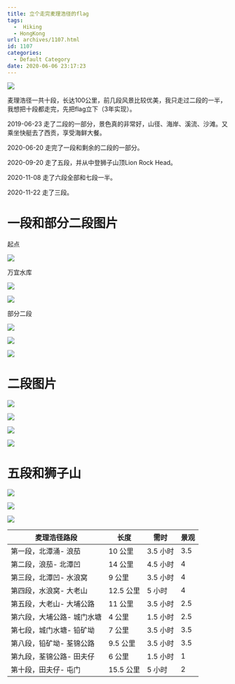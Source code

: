 ```yaml
---
title: 立个走完麦理浩径的flag
tags:
  -  Hiking
  - HongKong
url: archives/1107.html
id: 1107
categories:
  - Default Category
date: 2020-06-06 23:17:23
---
```


![](/wp/f4w/2020/2020-06-05-macLehose-trail5-thumbnail.jpg)

麦理浩径一共十段，长达100公里，前几段风景比较优美，我只走过二段的一半，我想把十段都走完，先把flag立下（3年实现）。

2019-06-23 走了二段的一部分，景色真的非常好，山径、海岸、溪流、沙滩。又乘坐快艇去了西贡，享受海鲜大餐。

2020-06-20 走完了一段和剩余的二段的一部分。

2020-09-20 走了五段，并从中登狮子山顶Lion Rock Head。

2020-11-08 走了六段全部和七段一半。

2020-11-22 走了三段。

一段和部分二段图片
=========

起点

![](/wp/f4w/2020/2020-06-22-stage1-MacLehose1.jpg)

万宜水库

![](/wp/f4w/2020/2020-06-22-stage1-MacLehose2.jpg)

![](/wp/f4w/2020/2020-06-22-stage1-MacLehose3.jpg)

部分二段

![](/wp/f4w/2020/2020-06-22-stage1-MacLehose4.jpg)

![](/wp/f4w/2020/2020-06-22-stage1-MacLehose5.jpg)

![](/wp/f4w/2020/2020-06-22-stage1-MacLehose6.jpg)

二段图片
====

![](/wp/f4w/2020/2020-06-05-macLehose-trail3.jpg)

![](/wp/f4w/2020/2020-06-05-macLehose-trail2.jpg)

![](/wp/f4w/2020/2020-06-05-macLehose-trail4.jpg)

![](/wp/f4w/2020/2020-06-05-macLehose-trail1.jpg)

五段和狮子山
=========
![](/wp/f4w/2020/2020-09-20-stage-5-1.jpg)

![](/wp/f4w/2020/2020-09-20-stage-5-2.jpg)

![](/wp/f4w/2020/2020-09-20-stage-5-3.jpg)


| 麦理浩径路段               | 长度      | 需时     | 景观 |
|----------------------------|-----------|----------|------|
| 第一段，北潭涌- 浪茄       | 10 公里   | 3.5 小时 | 3.5  |
| 第二段，浪茄- 北潭凹       | 14 公里   | 4.5 小时 | 4    |
| 第三段，北潭凹- 水浪窝     | 9 公里    | 3.5 小时 | 4    |
| 第四段，水浪窝- 大老山     | 12.5 公里 | 5 小时   | 4    |
| 第五段，大老山- 大埔公路   | 11 公里   | 3.5 小时 | 2.5  |
| 第六段，大埔公路- 城门水塘 | 4 公里    | 1.5 小时 | 2.5  |
| 第七段，城门水塘- 铅矿坳   | 7 公里    | 3.5 小时 | 3.5  |
| 第八段，铅矿坳- 荃锦公路   | 9.5 公里  | 3.5 小时 | 3.5  |
| 第九段，荃锦公路- 田夫仔   | 6 公里    | 1.5 小时 | 1    |
| 第十段，田夫仔- 屯门       | 15.5 公里 | 5 小时   | 2    |

